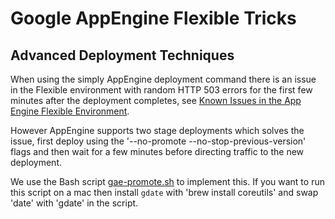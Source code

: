 # Google AppEngine Flexible Tricks

## Advanced Deployment Techniques

When using the simply AppEngine deployment command there is an issue in the Flexible environment with random HTTP 503 errors for the first few minutes after the deployment completes, see [Known Issues in the App Engine Flexible Environment](https://cloud.google.com/appengine/docs/flexible/known-issues).

However AppEngine supports two stage deployments which solves the issue, first deploy using the '--no-promote --no-stop-previous-version' flags and then wait for a few minutes before directing traffic to the new deployment.

We use the Bash script [gae-promote.sh](https://github.com/goboxer/public/blob/master/gae-flexible-tricks/gae-promote.sh) to implement this. If you want to run this script on a mac then install `gdate` with 'brew install coreutils' and swap 'date' with 'gdate' in the script.
